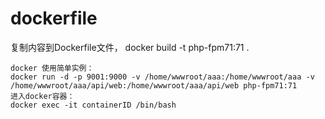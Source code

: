 # dockerfile
复制内容到Dockerfile文件，
docker build -t php-fpm71:71 .

```
docker 使用简单实例：
docker run -d -p 9001:9000 -v /home/wwwroot/aaa:/home/wwwroot/aaa -v /home/wwwroot/aaa/api/web:/home/wwwroot/aaa/api/web php-fpm71:71
进入docker容器：
docker exec -it containerID /bin/bash
```
